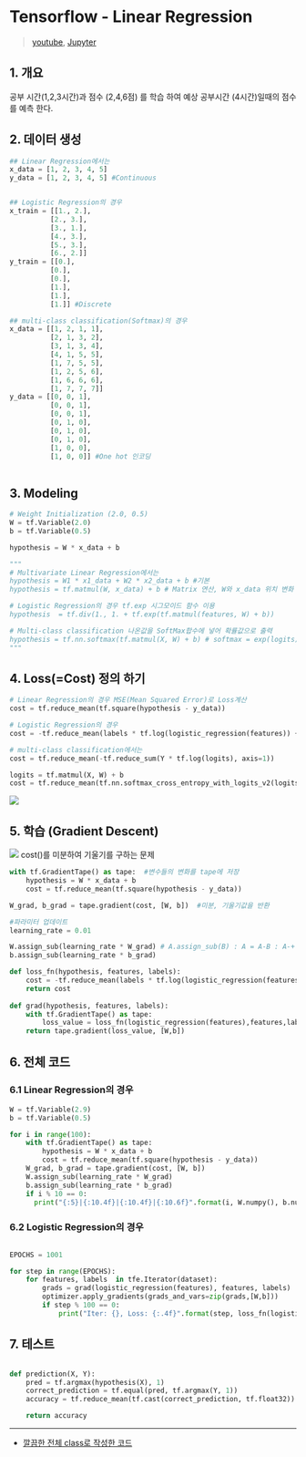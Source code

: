 # Tensorflow - Linear Regression 

> [youtube](https://youtu.be/TvNd1vNEARw),  [Jupyter](https://github.com/deeplearningzerotoall/TensorFlow/blob/master/lab-02-1-Simple-Linear-Regression-eager.ipynb)

## 1. 개요 

 공부 시간(1,2,3시간)과 점수 (2,4,6점) 를 학습 하여 예상 공부시간 (4시간)일때의 점수를 예측 한다. 

## 2. 데이터 생성 

```python  
## Linear Regression에서는
x_data = [1, 2, 3, 4, 5]
y_data = [1, 2, 3, 4, 5] #Continuous 


## Logistic Regression의 경우
x_train = [[1., 2.],
          [2., 3.],
          [3., 1.],
          [4., 3.],
          [5., 3.],
          [6., 2.]]
y_train = [[0.], 
          [0.],
          [0.],
          [1.],
          [1.],
          [1.]] #Discrete

## multi-class classification(Softmax)의 경우 
x_data = [[1, 2, 1, 1],
          [2, 1, 3, 2],
          [3, 1, 3, 4],
          [4, 1, 5, 5],
          [1, 7, 5, 5],
          [1, 2, 5, 6],
          [1, 6, 6, 6],
          [1, 7, 7, 7]]
y_data = [[0, 0, 1],
          [0, 0, 1],
          [0, 0, 1],
          [0, 1, 0],
          [0, 1, 0],
          [0, 1, 0],
          [1, 0, 0],
          [1, 0, 0]] #One hot 인코딩 
          
```

## 3. Modeling

```python 
# Weight Initialization (2.0, 0.5)
W = tf.Variable(2.0)
b = tf.Variable(0.5)

hypothesis = W * x_data + b

"""
# Multivariate Linear Regression에서는 
hypothesis = W1 * x1_data + W2 * x2_data + b #기본
hypothesis = tf.matmul(W, x_data) + b # Matrix 연산, W와 x_data 위치 변화 조심 

# Logistic Regression의 경우 tf.exp 시그모이드 함수 이용 
hypothesis  = tf.div(1., 1. + tf.exp(tf.matmul(features, W) + b))

# Multi-class classification 나온값을 SoftMax합수에 넣어 확률값으로 출력 
hypothesis = tf.nn.softmax(tf.matmul(X, W) + b) # softmax = exp(logits) / reduce_sum(exp(logits), dim)
"""
```


## 4. Loss(=Cost) 정의 하기 

```python 
# Linear Regression의 경우 MSE(Mean Squared Error)로 Loss계산 
cost = tf.reduce_mean(tf.square(hypothesis - y_data))

# Logistic Regression의 경우 
cost = -tf.reduce_mean(labels * tf.log(logistic_regression(features)) + (1 - labels) * tf.log(1 - hypothesis))

# multi-class classification에서는 
cost = tf.reduce_mean(-tf.reduce_sum(Y * tf.log(logits), axis=1)) 

logits = tf.matmul(X, W) + b
cost = tf.reduce_mean(tf.nn.softmax_cross_entropy_with_logits_v2(logits=logits,labels=Y))
```


![](https://i.imgur.com/gvGEc2J.png)


## 5. 학습 (Gradient Descent)


![](https://i.imgur.com/YwEuMza.png)
cost()를 미분하여 기울기를 구하는 문제 



```python 
with tf.GradientTape() as tape:  #변수들의 변화를 tape에 저장 
    hypothesis = W * x_data + b
    cost = tf.reduce_mean(tf.square(hypothesis - y_data))

W_grad, b_grad = tape.gradient(cost, [W, b])  #미분, 기울기값을 반환 

#파라미터 업데이트 
learning_rate = 0.01

W.assign_sub(learning_rate * W_grad) # A.assign_sub(B) : A = A-B : A-+ B
b.assign_sub(learning_rate * b_grad)
```


```python 
def loss_fn(hypothesis, features, labels):
    cost = -tf.reduce_mean(labels * tf.log(logistic_regression(features)) + (1 - labels) * tf.log(1 - hypothesis))
    return cost
    
def grad(hypothesis, features, labels):
    with tf.GradientTape() as tape:
        loss_value = loss_fn(logistic_regression(features),features,labels)
    return tape.gradient(loss_value, [W,b])
```


## 6. 전체 코드 

### 6.1 Linear Regression의 경우
```python 
W = tf.Variable(2.9)
b = tf.Variable(0.5)

for i in range(100):
    with tf.GradientTape() as tape:
        hypothesis = W * x_data + b
        cost = tf.reduce_mean(tf.square(hypothesis - y_data))
    W_grad, b_grad = tape.gradient(cost, [W, b])
    W.assign_sub(learning_rate * W_grad)
    b.assign_sub(learning_rate * b_grad)
    if i % 10 == 0:
      print("{:5}|{:10.4f}|{:10.4f}|{:10.6f}".format(i, W.numpy(), b.numpy(), cost))
  ```

### 6.2 Logistic Regression의 경우 

```python 

EPOCHS = 1001

for step in range(EPOCHS):
    for features, labels  in tfe.Iterator(dataset):
        grads = grad(logistic_regression(features), features, labels)
        optimizer.apply_gradients(grads_and_vars=zip(grads,[W,b]))
        if step % 100 == 0:
            print("Iter: {}, Loss: {:.4f}".format(step, loss_fn(logistic_regression(features),features,labels)))
```


## 7. 테스트 

```python 

def prediction(X, Y):
    pred = tf.argmax(hypothesis(X), 1)
    correct_prediction = tf.equal(pred, tf.argmax(Y, 1))
    accuracy = tf.reduce_mean(tf.cast(correct_prediction, tf.float32))

    return accuracy
```

---


- [깔끔한 전체 class로 작성한 코드](https://nbviewer.jupyter.org/github/deeplearningzerotoall/TensorFlow/blob/master/lab-09-3-XOR-NN-Wide-Deep-eager.ipynb)